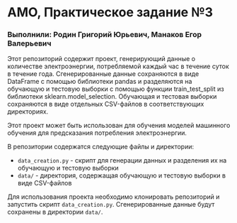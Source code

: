 # АМО, Практическое задание №3
### Выполнили: Родин Григорий Юрьевич, Манаков Егор Валерьевич

Этот репозиторий содержит проект, генерирующий данные о количестве электроэнергии, потребляемой каждый час в течение суток в течение года. Сгенерированные данные сохраняются в виде DataFrame с помощью библиотеки pandas и разделяются на обучающую и тестовую выборки с помощью функции train_test_split из библиотеки sklearn.model_selection. Обучающая и тестовая выборки сохраняются в виде отдельных CSV-файлов в соответствующих директориях.

Этот проект может быть использован для обучения моделей машинного обучения для предсказания потребления электроэнергии.

В репозитории содержатся следующие файлы и директории:

* `data_creation.py` - скрипт для генерации данных и разделения их на обучающую и тестовую выборки
* `data/` - директория, содержащая обучающую и тестовую выборки в виде CSV-файлов

Для использования проекта необходимо клонировать репозиторий и запустить скрипт `data_creation.py`. Сгенерированные данные будут сохранены в директории `data/`.
